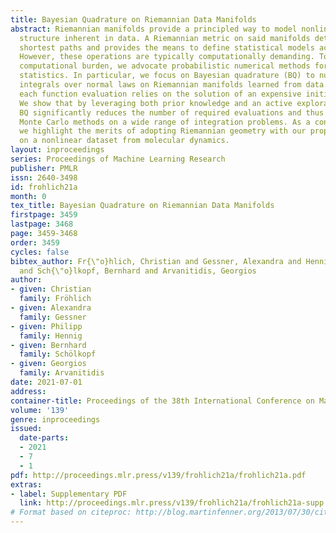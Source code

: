 ```yaml
---
title: Bayesian Quadrature on Riemannian Data Manifolds
abstract: Riemannian manifolds provide a principled way to model nonlinear geometric
  structure inherent in data. A Riemannian metric on said manifolds determines geometry-aware
  shortest paths and provides the means to define statistical models accordingly.
  However, these operations are typically computationally demanding. To ease this
  computational burden, we advocate probabilistic numerical methods for Riemannian
  statistics. In particular, we focus on Bayesian quadrature (BQ) to numerically compute
  integrals over normal laws on Riemannian manifolds learned from data. In this task,
  each function evaluation relies on the solution of an expensive initial value problem.
  We show that by leveraging both prior knowledge and an active exploration scheme,
  BQ significantly reduces the number of required evaluations and thus outperforms
  Monte Carlo methods on a wide range of integration problems. As a concrete application,
  we highlight the merits of adopting Riemannian geometry with our proposed framework
  on a nonlinear dataset from molecular dynamics.
layout: inproceedings
series: Proceedings of Machine Learning Research
publisher: PMLR
issn: 2640-3498
id: frohlich21a
month: 0
tex_title: Bayesian Quadrature on Riemannian Data Manifolds
firstpage: 3459
lastpage: 3468
page: 3459-3468
order: 3459
cycles: false
bibtex_author: Fr{\"o}hlich, Christian and Gessner, Alexandra and Hennig, Philipp
  and Sch{\"o}lkopf, Bernhard and Arvanitidis, Georgios
author:
- given: Christian
  family: Fröhlich
- given: Alexandra
  family: Gessner
- given: Philipp
  family: Hennig
- given: Bernhard
  family: Schölkopf
- given: Georgios
  family: Arvanitidis
date: 2021-07-01
address:
container-title: Proceedings of the 38th International Conference on Machine Learning
volume: '139'
genre: inproceedings
issued:
  date-parts:
  - 2021
  - 7
  - 1
pdf: http://proceedings.mlr.press/v139/frohlich21a/frohlich21a.pdf
extras:
- label: Supplementary PDF
  link: http://proceedings.mlr.press/v139/frohlich21a/frohlich21a-supp.pdf
# Format based on citeproc: http://blog.martinfenner.org/2013/07/30/citeproc-yaml-for-bibliographies/
---
```

